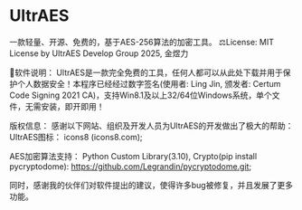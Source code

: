 # UltrAES
一款轻量、开源、免费的，基于AES-256算法的加密工具。
⚖License: MIT License
by UltrAES Develop Group 2025, 金煜力

🚀软件说明：
UltrAES是一款完全免费的工具，任何人都可以从此处下载并用于保护个人数据安全！本程序已经经过数字签名(使用者: Ling Jin, 颁发者: Certum Code Signing 2021 CA)，支持Win8.1及以上32/64位Windows系统，单个文件，无需安装，即开即用！



版权信息：
感谢以下网站、组织及开发人员为UltrAES的开发做出了极大的帮助：
UltrAES图标：
icons8 (icons8.com); 

AES加密算法支持：
Python Custom Library(3.10), Crypto(pip install pycryptodome): https://github.com/Legrandin/pycryptodome.git;

同时，感谢我的伙伴们对软件提出的建议，使得许多bug被修复，并且发展了更多功能。
